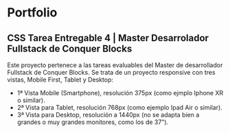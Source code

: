 # Portfolio
## CSS Tarea Entregable 4 | Master Desarrolador Fullstack  de Conquer Blocks
Este proyecto pertenece a las tareas evaluables del Master de desarrollador Fullstack de Conquer Blocks.
Se trata de un proyecto responsive con tres vistas, Mobile First, Tablet y Desktop:
- 1ª Vista Mobile (Smartphone), resolución 375px (como ejmplo Iphone XR o similar).
- 2ª Vista para Tablet, resolución 768px (como ejemplo Ipad Air o similar).
- 3ª Vista para Desktop, resolución a 1440px (no se adapta bien a grandes o muy grandes monitores, como los de 37").
